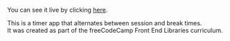You can see it live by clicking [here](https://wakana-github.github.io/25And5ClockProject/).

This is a timer app that alternates between session and break times. 
</br>It was created as part of the freeCodeCamp Front End Libraries curriculum.
